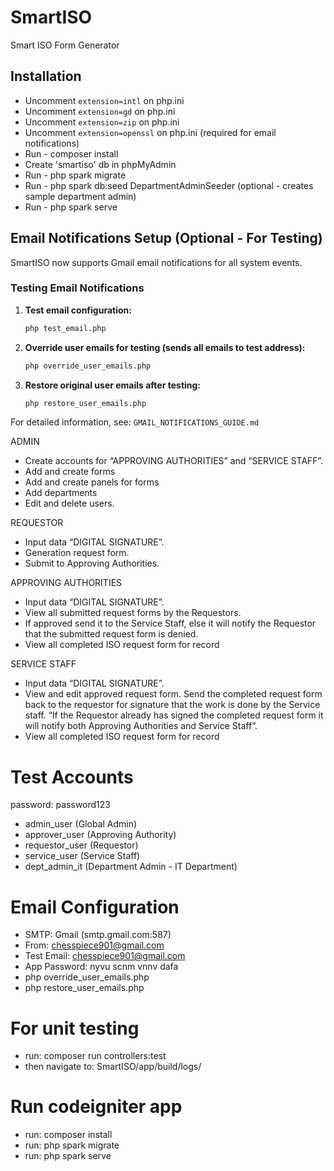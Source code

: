# SmartISO
 Smart ISO Form Generator

## Installation
- Uncomment `extension=intl` on php.ini
- Uncomment `extension=gd` on php.ini
- Uncomment `extension=zip` on php.ini
- Uncomment `extension=openssl` on php.ini (required for email notifications)
- Run - composer install
- Create 'smartiso' db in phpMyAdmin
- Run - php spark migrate
- Run - php spark db:seed DepartmentAdminSeeder (optional - creates sample department admin)
- Run - php spark serve

## Email Notifications Setup (Optional - For Testing)
SmartISO now supports Gmail email notifications for all system events.

### Testing Email Notifications
1. **Test email configuration:**
   ```bash
   php test_email.php
   ```

2. **Override user emails for testing (sends all emails to test address):**
   ```bash
   php override_user_emails.php
   ```

3. **Restore original user emails after testing:**
   ```bash
   php restore_user_emails.php
   ```

For detailed information, see: `GMAIL_NOTIFICATIONS_GUIDE.md`

ADMIN 
- Create accounts for “APPROVING AUTHORITIES” and “SERVICE STAFF”.
- Add and create forms
- Add and create panels for forms
- Add departments
- Edit and delete users.

REQUESTOR
- Input data “DIGITAL SIGNATURE”.
- Generation request form.
- Submit to Approving Authorities.

APPROVING AUTHORITIES
- Input data “DIGITAL SIGNATURE”.
- View all submitted request forms by the Requestors.
- If approved send it to the Service Staff, else it will notify the Requestor that the submitted request form is denied.
- View all completed ISO request form for record

SERVICE STAFF
- Input data “DIGITAL SIGNATURE”.
- View and edit approved request form.
Send the completed request form back to the requestor for signature that the work is done by the Service staff. “If the Requestor already has signed the completed request form it will notify both Approving Authorities and Service Staff”.
- View all completed ISO request form for record


# Test Accounts
password: password123
- admin_user (Global Admin)
- approver_user (Approving Authority)
- requestor_user (Requestor)
- service_user (Service Staff)
- dept_admin_it (Department Admin - IT Department)

# Email Configuration
- SMTP: Gmail (smtp.gmail.com:587)
- From: chesspiece901@gmail.com
- Test Email: chesspiece901@gmail.com
- App Password: nyvu scnm vnnv dafa
- php override_user_emails.php
- php restore_user_emails.php

# For unit testing
 - run: composer run controllers:test
 - then navigate to: SmartISO/app/build/logs/

# Run codeigniter app
- run: composer install
- run: php spark migrate
- run: php spark serve